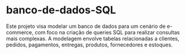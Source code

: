 # banco-de-dados-SQL
Este projeto visa modelar um banco de dados para um cenário de e-commerce, com foco na criação de queries SQL para realizar consultas mais complexas. A modelagem envolve tabelas relacionadas a clientes, pedidos, pagamentos, entregas, produtos, fornecedores e estoques.
